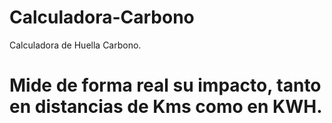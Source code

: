 # Calculadora-Carbono
Calculadora de Huella Carbono. 

# Mide de forma real su impacto, tanto en distancias de Kms como en KWH. 
